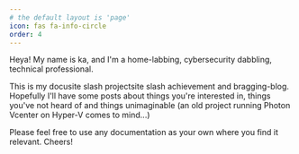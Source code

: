 ```yaml
---
# the default layout is 'page'
icon: fas fa-info-circle
order: 4
---
```


Heya! My name is ka, and I'm a home-labbing, cybersecurity dabbling, technical professional.

This is my docusite slash projectsite slash achievement and bragging-blog. Hopefully I'll have some posts about things you're interested in, things you've not heard of and things unimaginable (an old project running Photon Vcenter on Hyper-V comes to mind...) 

Please feel free to use any documentation as your own where you find it relevant. Cheers!